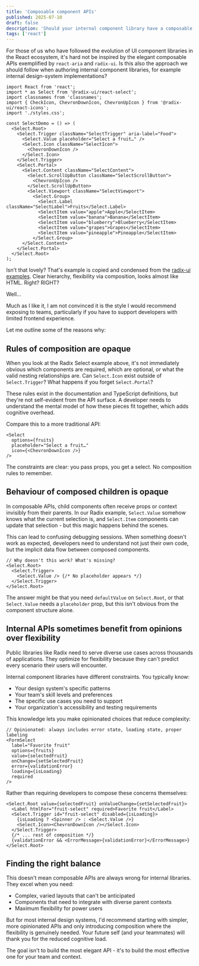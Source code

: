 ```yaml
---
title: 'Composable component APIs'
published: 2025-07-10
draft: false
description: 'Should your internal component library have a composable API'
tags: ['react']
---
```

For those of us who have followed the evolution of UI component libraries in the React ecosystem, it's hard not be inspired by the elegant composable APIs exemplified by `react-aria` and `radix-ui`. Is this also the approach we should follow when authoring internal component libraries, for example internal design-system implementations?

```tsx
import React from 'react';
import * as Select from '@radix-ui/react-select';
import classnames from 'classnames';
import { CheckIcon, ChevronDownIcon, ChevronUpIcon } from '@radix-ui/react-icons';
import './styles.css';

const SelectDemo = () => (
  <Select.Root>
    <Select.Trigger className="SelectTrigger" aria-label="Food">
      <Select.Value placeholder="Select a fruit…" />
      <Select.Icon className="SelectIcon">
        <ChevronDownIcon />
      </Select.Icon>
    </Select.Trigger>
    <Select.Portal>
      <Select.Content className="SelectContent">
        <Select.ScrollUpButton className="SelectScrollButton">
          <ChevronUpIcon />
        </Select.ScrollUpButton>
        <Select.Viewport className="SelectViewport">
          <Select.Group>
            <Select.Label className="SelectLabel">Fruits</Select.Label>
            <SelectItem value="apple">Apple</SelectItem>
            <SelectItem value="banana">Banana</SelectItem>
            <SelectItem value="blueberry">Blueberry</SelectItem>
            <SelectItem value="grapes">Grapes</SelectItem>
            <SelectItem value="pineapple">Pineapple</SelectItem>
          </Select.Group>
      </Select.Content>
    </Select.Portal>
  </Select.Root>
);
```

Isn't that lovely? That's example is copied and condensed from the [radix-ui examples](https://www.radix-ui.com/primitives/docs/components/select). Clear hierarchy, flexibility via composition, looks almost like HTML. Right? RIGHT?

Well...

Much as I like it, I am not convinced it is the style I would recommend exposing to teams, particularly if you have to support developers with limited frontend experience.

Let me outline some of the reasons why:

## Rules of composition are opaque

When you look at the Radix Select example above, it's not immediately obvious which components are required, which are optional, or what the valid nesting relationships are. Can `Select.Icon` exist outside of `Select.Trigger`? What happens if you forget `Select.Portal`?

These rules exist in the documentation and TypeScript definitions, but they're not self-evident from the API surface. A developer needs to understand the mental model of how these pieces fit together, which adds cognitive overhead.

Compare this to a more traditional API:

```tsx
<Select
  options={fruits}
  placeholder="Select a fruit…"
  icon={<ChevronDownIcon />}
/>
```

The constraints are clear: you pass props, you get a select. No composition rules to remember.

## Behaviour of composed children is opaque

In composable APIs, child components often receive props or context invisibly from their parents. In our Radix example, `Select.Value` somehow knows what the current selection is, and `Select.Item` components can update that selection - but this magic happens behind the scenes.

This can lead to confusing debugging sessions. When something doesn't work as expected, developers need to understand not just their own code, but the implicit data flow between composed components.

```tsx
// Why doesn't this work? What's missing?
<Select.Root>
  <Select.Trigger>
    <Select.Value /> {/* No placeholder appears */}
  </Select.Trigger>
</Select.Root>
```

The answer might be that you need `defaultValue` on `Select.Root`, or that `Select.Value` needs a `placeholder` prop, but this isn't obvious from the component structure alone.

## Internal APIs sometimes benefit from opinions over flexibility

Public libraries like Radix need to serve diverse use cases across thousands of applications. They optimize for flexibility because they can't predict every scenario their users will encounter.

Internal component libraries have different constraints. You typically know:
- Your design system's specific patterns
- Your team's skill levels and preferences
- The specific use cases you need to support
- Your organization's accessibility and testing requirements

This knowledge lets you make opinionated choices that reduce complexity:

```tsx
// Opinionated: always includes error state, loading state, proper labeling
<FormSelect
  label="Favorite fruit"
  options={fruits}
  value={selectedFruit}
  onChange={setSelectedFruit}
  error={validationError}
  loading={isLoading}
  required
/>
```

Rather than requiring developers to compose these concerns themselves:

```tsx
<Select.Root value={selectedFruit} onValueChange={setSelectedFruit}>
  <Label htmlFor="fruit-select" required>Favorite fruit</Label>
  <Select.Trigger id="fruit-select" disabled={isLoading}>
    {isLoading ? <Spinner /> : <Select.Value />}
    <Select.Icon><ChevronDownIcon /></Select.Icon>
  </Select.Trigger>
  {/* ... rest of composition */}
  {validationError && <ErrorMessage>{validationError}</ErrorMessage>}
</Select.Root>
```

## Finding the right balance

This doesn't mean composable APIs are always wrong for internal libraries. They excel when you need:
- Complex, varied layouts that can't be anticipated
- Components that need to integrate with diverse parent contexts
- Maximum flexibility for power users

But for most internal design systems, I'd recommend starting with simpler, more opinionated APIs and only introducing composition where the flexibility is genuinely needed. Your future self (and your teammates) will thank you for the reduced cognitive load.

The goal isn't to build the most elegant API - it's to build the most effective one for your team and context.
